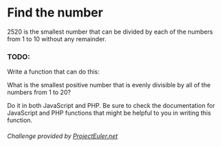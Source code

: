 # Find the number

2520 is the smallest number that can be divided by each of the numbers from 1 to 10 without any remainder.

### TODO:
Write a function that can do this:

What is the smallest positive number that is evenly divisible by all of the numbers from 1 to 20?

Do it in both JavaScript and PHP. Be sure to check the documentation for JavaScript and PHP functions that might be helpful to you in writing this function.

###### Challenge provided by [ProjectEuler.net](http://www.projecteuler.net)